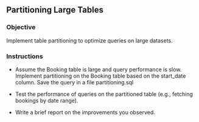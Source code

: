 ## Partitioning Large Tables

### Objective

Implement table partitioning to optimize queries on large datasets.

### Instructions

- Assume the Booking table is large and query performance is slow. Implement partitioning on the Booking table based on the start_date column. Save the query in a file partitioning.sql

- Test the performance of queries on the partitioned table (e.g., fetching bookings by date range).

- Write a brief report on the improvements you observed.
